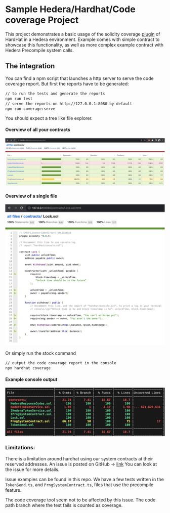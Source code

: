 # Sample Hedera/Hardhat/Code coverage Project

This project demonstrates a basic usage of the solidity coverage [plugin](https://github.com/sc-forks/solidity-coverage) of HardHat in a Hedera environment. Example comes with simple contract to showcase this functionality, as well as more complex example contract with Hedera Precompile system calls. 

## The integration

You can find a npm script that launches a http server to serve the code coverage report.
But first the reports have to be generated:
```shell
// to run the tests and generate the reports
npm run test
// serve the reports on http://127.0.0.1:8080 by default
npm run coverage:serve
```
You should expect a tree like file explorer.
####  Overview of all your contracts
![Alt text](./assets/contracts.png)
####  Overview of a single file
![Alt text](./assets/lock.png)

Or simply run the stock command 
```shell
// output the code covarage report in the console
npx hardhat coverage
```
####  Example console output
![Alt text](./assets/console.png)

### Limitations:
There is a limitation around hardhat using our system contracts at their reserved addresses.
An issue is posted on GitHub -> [link](https://github.com/NomicFoundation/hardhat/issues/4429)
You can look at the issue for more details.

Issue examples can be found in this repo. 
We have a few tests written in the `TokenSend.ts`, and `PrngSystemContract.ts`, files that use the precompile feature.

The code coverage tool seem not to be affected by this issue. The code path branch where the test fails is counted as coverage.
